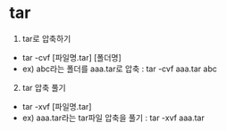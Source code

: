 # tar

1. tar로 압축하기
  - tar -cvf [파일명.tar] [폴더명]
  - ex) abc라는 폴더를 aaa.tar로 압축 : tar -cvf aaa.tar abc

2. tar 압축 풀기
  - tar -xvf [파일명.tar]
  - ex) aaa.tar라는 tar파일 압축을 풀기 : tar -xvf aaa.tar
